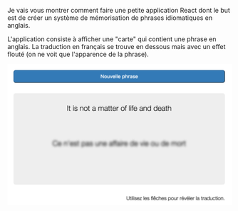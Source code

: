 Je vais vous montrer comment faire une petite application React dont le but est de créer un système de mémorisation de phrases idiomatiques en anglais.

L'application consiste à afficher une "carte" qui contient une phrase en anglais.
La traduction en français se trouve en dessous mais avec un effet flouté (on ne voit que l'apparence de la phrase).

![](https://github.com/pom421/pom421.github.io/blob/master/images/2016-05-01-React-phrases/screen1.png?raw=true)
